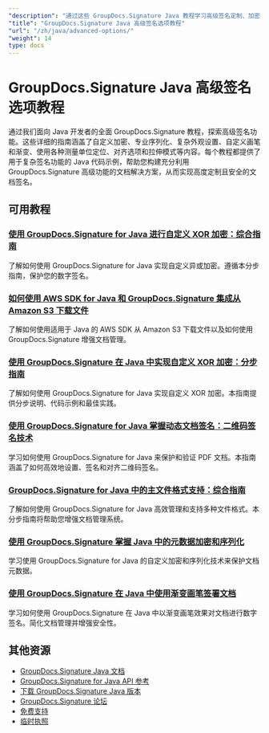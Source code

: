 ```yaml
---
"description": "通过这些 GroupDocs.Signature Java 教程学习高级签名定制、加密、序列化和专门的签名功能。"
"title": "GroupDocs.Signature Java 高级签名选项教程"
"url": "/zh/java/advanced-options/"
"weight": 14
type: docs
---
```

# GroupDocs.Signature Java 高级签名选项教程

通过我们面向 Java 开发者的全面 GroupDocs.Signature 教程，探索高级签名功能。这些详细的指南涵盖了自定义加密、专业序列化、复杂外观设置、自定义画笔和渐变、使用各种测量单位定位、对齐选项和拉伸模式等内容。每个教程都提供了用于复杂签名功能的 Java 代码示例，帮助您构建充分利用 GroupDocs.Signature 高级功能的文档解决方案，从而实现高度定制且安全的文档签名。

## 可用教程

### [使用 GroupDocs.Signature for Java 进行自定义 XOR 加密：综合指南](./custom-xor-encryption-groupdocs-signature-java/)
了解如何使用 GroupDocs.Signature for Java 实现自定义异或加密。遵循本分步指南，保护您的数字签名。

### [如何使用 AWS SDK for Java 和 GroupDocs.Signature 集成从 Amazon S3 下载文件](./download-files-amazon-s3-aws-sdk-java-groupdocs-signature/)
了解如何使用适用于 Java 的 AWS SDK 从 Amazon S3 下载文件以及如何使用 GroupDocs.Signature 增强文档管理。

### [使用 GroupDocs.Signature 在 Java 中实现自定义 XOR 加密：分步指南](./implement-custom-xor-encryption-groupdocs-signature-java/)
了解如何使用 GroupDocs.Signature for Java 实现自定义 XOR 加密。本指南提供分步说明、代码示例和最佳实践。

### [使用 GroupDocs.Signature for Java 掌握动态文档签名：二维码签名技术](./master-groupdocs-signature-java-qr-code-signing/)
学习如何使用 GroupDocs.Signature for Java 来保护和验证 PDF 文档。本指南涵盖了如何高效地设置、签名和对齐二维码签名。

### [GroupDocs.Signature for Java 中的主文件格式支持：综合指南](./groupdocs-signature-java-file-format-support/)
了解如何使用 GroupDocs.Signature for Java 高效管理和支持多种文件格式。本分步指南将帮助您增强文档管理系统。

### [使用 GroupDocs.Signature 掌握 Java 中的元数据加密和序列化](./master-metadata-encryption-serialization-java-groupdocs-signature/)
学习使用 GroupDocs.Signature for Java 的自定义加密和序列化技术来保护文档元数据。

### [使用 GroupDocs.Signature 在 Java 中使用渐变画笔签署文档](./sign-document-gradient-brush-java-groupdocs/)
学习如何使用 GroupDocs.Signature 在 Java 中以渐变画笔效果对文档进行数字签名。简化文档管理并增强安全性。

## 其他资源

- [GroupDocs.Signature Java 文档](https://docs.groupdocs.com/signature/java/)
- [GroupDocs.Signature for Java API 参考](https://reference.groupdocs.com/signature/java/)
- [下载 GroupDocs.Signature Java 版本](https://releases.groupdocs.com/signature/java/)
- [GroupDocs.Signature 论坛](https://forum.groupdocs.com/c/signature)
- [免费支持](https://forum.groupdocs.com/)
- [临时执照](https://purchase.groupdocs.com/temporary-license/)
